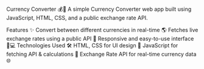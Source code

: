 Currency Converter 💰🔄
A simple Currency Converter web app built using JavaScript, HTML, CSS, and a public exchange rate API.

Features ✨
Convert between different currencies in real-time 🌎
Fetches live exchange rates using a public API 🔄
Responsive and easy-to-use interface 📱💻
Technologies Used 🛠️
HTML, CSS for UI design 🎨
JavaScript for fetching API & calculations 🧮
Exchange Rate API for real-time currency data 🌐
